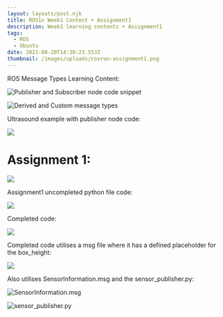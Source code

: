 ```yaml
---
layout: layouts/post.njk
title: ROS1x Week1 Content + Assignment1
description: Week1 learning contents + Assignment1
tags:
  - ROS
  - Ubuntu
date: 2021-08-20T14:30:23.553Z
thumbnail: /images/uploads/rosrun-assignment1.png
---
```

ROS Message Types Learning Content:

![Publisher and Subscriber node code snippet](/images/uploads/ros-message-types1.png)

![Derived and Custom message types](/images/uploads/ros-message-types2.png)

Ultrasound example with publisher node code:

![](/images/uploads/sensorinformationpublishernodewithlog.png)

# **Assignment 1:**

![](/images/uploads/assignment1-task.png)

Assignment1 uncompleted python file code:

![](/images/uploads/week1-assignment1-unchanged-code.png)

Completed code:

![](/images/uploads/week1-assignment1-code.png)

Completed code utilises a msg file where it has a defined placeholder for the box_height:

![](/images/uploads/boxheightinformationmsgassignment1.png)

Also utilises SensorInformation.msg and the sensor_publisher.py:

![SensorInformation.msg](/images/uploads/sensorinformationmsg.png)

![](/images/uploads/sensorpublisher.png "sensor_publisher.py")
